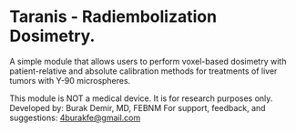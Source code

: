 # Taranis - Radiembolization Dosimetry. 

A simple module that allows users to perform voxel-based dosimetry with patient-relative 
and absolute calibration methods for treatments of liver tumors with Y-90 microspheres.

This module is NOT a medical device. It is for research purposes only.
Developed by: Burak Demir, MD, FEBNM
For support, feedback, and suggestions: 4burakfe@gmail.com
